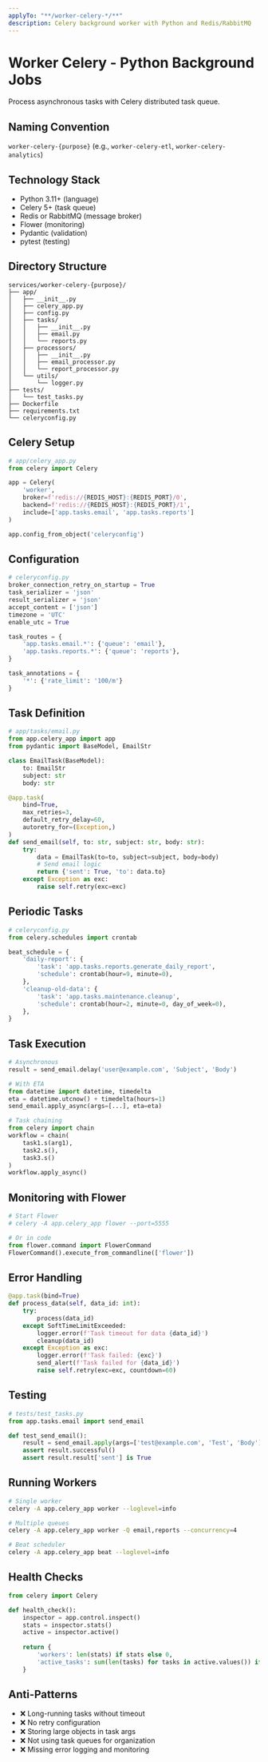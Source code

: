 ```yaml
---
applyTo: "**/worker-celery-*/**"
description: Celery background worker with Python and Redis/RabbitMQ
---
```


# Worker Celery - Python Background Jobs

Process asynchronous tasks with Celery distributed task queue.

## Naming Convention

`worker-celery-{purpose}` (e.g., `worker-celery-etl`, `worker-celery-analytics`)

## Technology Stack

- Python 3.11+ (language)
- Celery 5+ (task queue)
- Redis or RabbitMQ (message broker)
- Flower (monitoring)
- Pydantic (validation)
- pytest (testing)

## Directory Structure

```
services/worker-celery-{purpose}/
├── app/
│   ├── __init__.py
│   ├── celery_app.py
│   ├── config.py
│   ├── tasks/
│   │   ├── __init__.py
│   │   ├── email.py
│   │   └── reports.py
│   ├── processors/
│   │   ├── __init__.py
│   │   ├── email_processor.py
│   │   └── report_processor.py
│   └── utils/
│       └── logger.py
├── tests/
│   └── test_tasks.py
├── Dockerfile
├── requirements.txt
└── celeryconfig.py
```

## Celery Setup

```python
# app/celery_app.py
from celery import Celery

app = Celery(
    'worker',
    broker=f'redis://{REDIS_HOST}:{REDIS_PORT}/0',
    backend=f'redis://{REDIS_HOST}:{REDIS_PORT}/1',
    include=['app.tasks.email', 'app.tasks.reports']
)

app.config_from_object('celeryconfig')
```

## Configuration

```python
# celeryconfig.py
broker_connection_retry_on_startup = True
task_serializer = 'json'
result_serializer = 'json'
accept_content = ['json']
timezone = 'UTC'
enable_utc = True

task_routes = {
    'app.tasks.email.*': {'queue': 'email'},
    'app.tasks.reports.*': {'queue': 'reports'},
}

task_annotations = {
    '*': {'rate_limit': '100/m'}
}
```

## Task Definition

```python
# app/tasks/email.py
from app.celery_app import app
from pydantic import BaseModel, EmailStr

class EmailTask(BaseModel):
    to: EmailStr
    subject: str
    body: str

@app.task(
    bind=True,
    max_retries=3,
    default_retry_delay=60,
    autoretry_for=(Exception,)
)
def send_email(self, to: str, subject: str, body: str):
    try:
        data = EmailTask(to=to, subject=subject, body=body)
        # Send email logic
        return {'sent': True, 'to': data.to}
    except Exception as exc:
        raise self.retry(exc=exc)
```

## Periodic Tasks

```python
# celeryconfig.py
from celery.schedules import crontab

beat_schedule = {
    'daily-report': {
        'task': 'app.tasks.reports.generate_daily_report',
        'schedule': crontab(hour=9, minute=0),
    },
    'cleanup-old-data': {
        'task': 'app.tasks.maintenance.cleanup',
        'schedule': crontab(hour=2, minute=0, day_of_week=0),
    },
}
```

## Task Execution

```python
# Asynchronous
result = send_email.delay('user@example.com', 'Subject', 'Body')

# With ETA
from datetime import datetime, timedelta
eta = datetime.utcnow() + timedelta(hours=1)
send_email.apply_async(args=[...], eta=eta)

# Task chaining
from celery import chain
workflow = chain(
    task1.s(arg1),
    task2.s(),
    task3.s()
)
workflow.apply_async()
```

## Monitoring with Flower

```python
# Start Flower
# celery -A app.celery_app flower --port=5555

# Or in code
from flower.command import FlowerCommand
FlowerCommand().execute_from_commandline(['flower'])
```

## Error Handling

```python
@app.task(bind=True)
def process_data(self, data_id: int):
    try:
        process(data_id)
    except SoftTimeLimitExceeded:
        logger.error(f'Task timeout for data {data_id}')
        cleanup(data_id)
    except Exception as exc:
        logger.error(f'Task failed: {exc}')
        send_alert(f'Task failed for {data_id}')
        raise self.retry(exc=exc, countdown=60)
```

## Testing

```python
# tests/test_tasks.py
from app.tasks.email import send_email

def test_send_email():
    result = send_email.apply(args=['test@example.com', 'Test', 'Body'])
    assert result.successful()
    assert result.result['sent'] is True
```

## Running Workers

```bash
# Single worker
celery -A app.celery_app worker --loglevel=info

# Multiple queues
celery -A app.celery_app worker -Q email,reports --concurrency=4

# Beat scheduler
celery -A app.celery_app beat --loglevel=info
```

## Health Checks

```python
from celery import Celery

def health_check():
    inspector = app.control.inspect()
    stats = inspector.stats()
    active = inspector.active()
    
    return {
        'workers': len(stats) if stats else 0,
        'active_tasks': sum(len(tasks) for tasks in active.values()) if active else 0
    }
```

## Anti-Patterns

- ❌ Long-running tasks without timeout
- ❌ No retry configuration
- ❌ Storing large objects in task args
- ❌ Not using task queues for organization
- ❌ Missing error logging and monitoring
